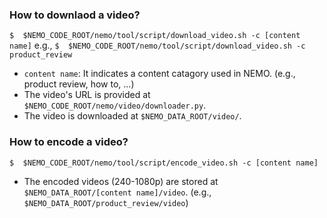 ### How to downlaod a video? 
`$  $NEMO_CODE_ROOT/nemo/tool/script/download_video.sh -c [content name]`
e.g., `$  $NEMO_CODE_ROOT/nemo/tool/script/download_video.sh -c product_review`
* `content name`: It indicates a content catagory used in NEMO. (e.g., product review, how to, ...)
* The video's URL is provided at `$NEMO_CODE_ROOT/nemo/video/downloader.py`.
* The video is downloaded at `$NEMO_DATA_ROOT/video/`.

### How to encode a video?
```
$  $NEMO_CODE_ROOT/nemo/tool/script/encode_video.sh -c [content name]
```
* The encoded videos (240-1080p) are stored at `$NEMO_DATA_ROOT/[content name]/video`. (e.g., `$NEMO_DATA_ROOT/product_review/video`)
